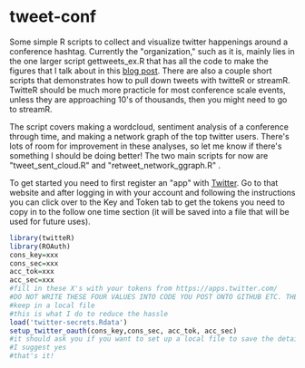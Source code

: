 # tweet-conf
Some simple R scripts to collect and visualize twitter happenings around a conference hashtag. Currently the "organization," such as it is, mainly lies in the one larger script gettweets_ex.R that has all the code to make the figures that I talk about in this [blog post](http://thomas-keller.github.io/articles/I-analyzed-evolution-2016-twitter-and-you-can-too-for-other-conferences/). There are also a couple short scripts that demonstrates how to pull down tweets with twitteR or streamR. TwitteR should be much more practicle for most conference scale events, unless they are approaching 10's of thousands, then you might need to go to streamR.

The script covers making a wordcloud, sentiment analysis of a conference through time, and making a network graph of the top twitter users. There's lots of room for improvement in these analyses, so let me know if there's something I should be doing better! The two main scripts for now are "tweet_sent_cloud.R" and "retweet_network_ggraph.R" .

To get started you need to first register an "app" with [Twitter](https://apps.twitter.com/). Go to that website and after logging in with your account and following the instructions you can click over to the Key and Token tab to get the tokens you need to copy in to the follow one time section (it will be saved into a file that will be used for future uses).

```R
library(twitteR)
library(ROAuth)
cons_key=xxx
cons_sec=xxx
acc_tok=xxx 
acc_sec=xxx 
#fill in these X's with your tokens from https://apps.twitter.com/ 
#DO NOT WRITE THESE FOUR VALUES INTO CODE YOU POST ONTO GITHUB ETC. THEY ARE SECRET FOR A REASON!
#keep in a local file
#this is what I do to reduce the hassle
load('twitter-secrets.Rdata')
setup_twitter_oauth(cons_key,cons_sec, acc_tok, acc_sec)
#it should ask you if you want to set up a local file to save the details for future use
#I suggest yes
#that's it!
```



